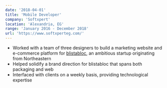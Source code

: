 ```yaml
---
date: '2018-04-01'
title: 'Mobile Developer'
company: 'Softxpert'
location: 'Alexandria, EG'
range: 'January 2016 - December 2018'
url: 'https://www.softxperteg.com/'
---
```


- Worked with a team of three designers to build a marketing website and e-commerce platform for [blistabloc](https://blistabloc.com), an ambitious startup originating from Northeastern
- Helped solidify a brand direction for blistabloc that spans both packaging and web
- Interfaced with clients on a weekly basis, providing technological expertise

